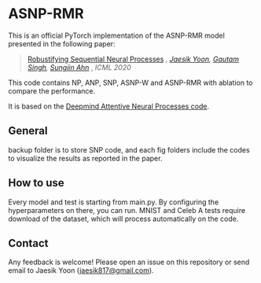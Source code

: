 # ASNP-RMR

This is an official PyTorch implementation of the ASNP-RMR model presented in the following paper:

> [Robustifying Sequential Neural Processes](https://proceedings.icml.cc/static/paper_files/icml/2020/4915-Paper.pdf)
> , *[Jaesik Yoon](https://sites.google.com/view/jaesikyoon/home), [Gautam Singh](https://singhgautam.github.io/), [Sungjin Ahn](https://sungjinahn.com/)*
> , *ICML 2020*

This code contains NP, ANP, SNP, ASNP-W and ASNP-RMR with ablation to compare the performance.

It is based on the [Deepmind Attentive Neural Processes code]( https://github.com/deepmind/neural-processes).

## General

backup folder is to store SNP code, and each fig folders include the codes to visualize the results as reported in the paper.

## How to use

Every model and test is starting from main.py. By configuring the hyperparameters on there, you can run. MNIST and Celeb A tests require download of the dataset, which will process automatically on the code.

## Contact

Any feedback is welcome! Please open an issue on this repository or send email to Jaesik Yoon (jaesik817@gmail.com).


